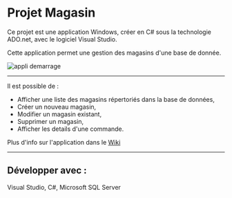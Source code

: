 # Projet Magasin

Ce projet est une application Windows, créer en C# sous la technologie ADO.net, avec le logiciel Visual Studio.

Cette application permet une gestion des magasins d'une base de donnée.


![appli demarrage](https://user-images.githubusercontent.com/83592070/171776650-c11f98b4-da22-46fe-a8b1-f19c4b95da7e.PNG)

*** 
Il est possible de :
- Afficher une liste des magasins répertoriés dans la base de données,
- Créer un nouveau magasin,
- Modifier un magasin existant,
- Supprimer un magasin,
- Afficher les details d'une commande.

Plus d'info sur l'application dans le [Wiki](https://github.com/florianroche68/Magasin/wiki)

***

## Développer avec :

Visual Studio, C#, Microsoft SQL Server
